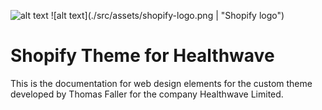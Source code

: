 ![alt text](https://res.cloudinary.com/djr6sgsbd/image/upload/c_scale,w_287/v1524129625/Logo-2016-web-2x.png "Healthwave logo") ![alt text](./src/assets/shopify-logo.png | "Shopify logo")

# Shopify Theme for Healthwave

This is the documentation for web design elements for the custom theme developed by Thomas Faller for the company Healthwave Limited.

